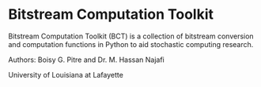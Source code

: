 # Bitstream Computation Toolkit

Bitstream Computation Toolkit (BCT) is a collection of bitstream conversion and computation functions in Python to aid stochastic computing research.

Authors: Boisy G. Pitre and Dr. M. Hassan Najafi

University of Louisiana at Lafayette
